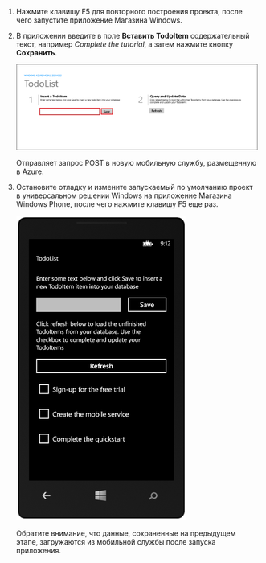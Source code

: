 ﻿
1. Нажмите клавишу F5 для повторного построения проекта, после чего запустите приложение Магазина Windows.

2. В приложении введите в поле **Вставить TodoItem** содержательный текст, например  *Complete the tutorial*, а затем нажмите кнопку **Сохранить**.

	![](./media/mobile-services-windows-universal-test-app/mobile-quickstart-startup.png)

	Отправляет запрос POST в новую мобильную службу, размещенную в Azure.

3. Остановите отладку и измените запускаемый по умолчанию проект в универсальном решении Windows на приложение Магазина Windows Phone, после чего нажмите клавишу F5 еще раз.

	![](./media/mobile-services-windows-universal-test-app/mobile-quickstart-completed-wp8.png)
	
	Обратите внимание, что данные, сохраненные на предыдущем этапе, загружаются из мобильной службы после запуска приложения.


<!--HONumber=42-->
